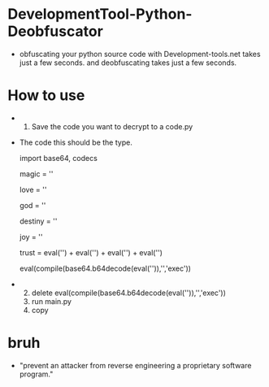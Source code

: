 # DevelopmentTool-Python-Deobfuscator
- obfuscating your python source code with Development-tools.net takes just a few seconds.
  and deobfuscating takes just a few seconds.

# How to use
- 1. Save the code you want to decrypt to a code.py

- The code this should be the type.

  import base64, codecs

  magic = ''
  
  love = ''
  
  god = ''
  
  destiny = ''
  
  joy = ''
  
  trust = eval('') + eval('') + eval('') + eval('')
  
  eval(compile(base64.b64decode(eval('')),'<string>','exec'))
  


- 2. delete eval(compile(base64.b64decode(eval('')),'<string>','exec'))
  3. run main.py
  4. copy

# bruh

- "prevent an attacker from reverse engineering a proprietary software program."
